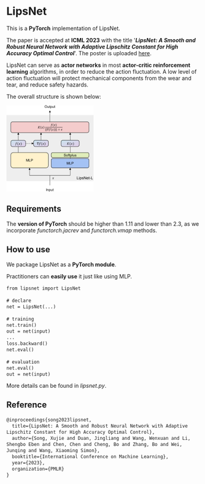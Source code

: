 # LipsNet
This is a **PyTorch** implementation of LipsNet.

The paper is accepted at **ICML 2023** with the title '***LipsNet: A Smooth and Robust Neural Network with Adaptive Lipschitz Constant for High Accuracy Optimal Control***'.
The poster is uploaded [here](https://github.com/jerry99s/LipsNet/blob/main/materials/poster.pdf).

LipsNet can serve as **actor networks** in most **actor-critic reinforcement learning** algorithms, in order to reduce the action fluctuation.
A low level of action fluctuation will protect mechanical components from the wear and tear, and reduce safety hazards.

The overall structure is shown below:

<img src="materials/structure.png" width="45%">

## Requirements
The **version of PyTorch** should be higher than 1.11 and lower than 2.3,
as we incorporate *functorch.jacrev* and *functorch.vmap* methods.

## How to use
We package LipsNet as a **PyTorch module**.

Practitioners can **easily use** it just like using MLP.

```
from lipsnet import LipsNet

# declare
net = LipsNet(...)

# training
net.train()
out = net(input)
...
loss.backward()
net.eval()

# evaluation
net.eval()
out = net(input)
```

More details can be found in *lipsnet.py*.

## Reference
```
@inproceedings{song2023lipsnet,
  title={LipsNet: A Smooth and Robust Neural Network with Adaptive Lipschitz Constant for High Accuracy Optimal Control},
  author={Song, Xujie and Duan, Jingliang and Wang, Wenxuan and Li, Shengbo Eben and Chen, Chen and Cheng, Bo and Zhang, Bo and Wei, Junqing and Wang, Xiaoming Simon},
  booktitle={International Conference on Machine Learning},
  year={2023},
  organization={PMLR}
}
```